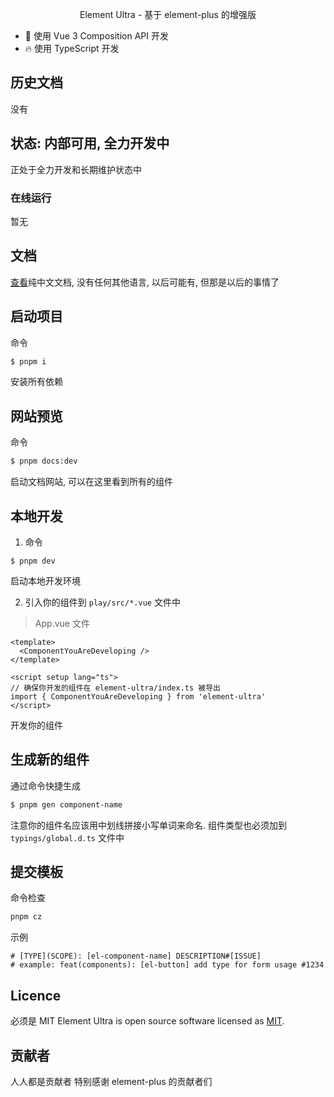 <p align="center">Element Ultra - 基于 element-plus 的增强版</p>

- 💪 使用 Vue 3 Composition API 开发
- 🔥 使用 TypeScript 开发

## 历史文档

没有

## 状态: 内部可用, 全力开发中

正处于全力开发和长期维护状态中

### 在线运行

暂无

## 文档

[查看](https://cabinet-fe.github.io/element-ultra/)纯中文文档, 没有任何其他语言,
以后可能有, 但那是以后的事情了

## 启动项目

命令

```bash
$ pnpm i
```

安装所有依赖

## 网站预览

命令

```bash
$ pnpm docs:dev
```

启动文档网站, 可以在这里看到所有的组件

## 本地开发

1. 命令

```shell
$ pnpm dev
```

启动本地开发环境

2. 引入你的组件到 `play/src/*.vue` 文件中

> App.vue 文件

```vue
<template>
  <ComponentYouAreDeveloping />
</template>

<script setup lang="ts">
// 确保你开发的组件在 element-ultra/index.ts 被导出
import { ComponentYouAreDeveloping } from 'element-ultra'
</script>
```

开发你的组件

## 生成新的组件

通过命令快捷生成

```bash
$ pnpm gen component-name
```

注意你的组件名应该用中划线拼接小写单词来命名.
组件类型也必须加到 `typings/global.d.ts` 文件中

## 提交模板

命令检查

```bash
pnpm cz
```

示例

```
# [TYPE](SCOPE): [el-component-name] DESCRIPTION#[ISSUE]
# example: feat(components): [el-button] add type for form usage #1234
```

## Licence

必须是 MIT
Element Ultra is open source software licensed as
[MIT](https://github.com/wenhongjie/element-ultra/blob/master/LICENSE).

## 贡献者

人人都是贡献者
特别感谢 element-plus 的贡献者们
